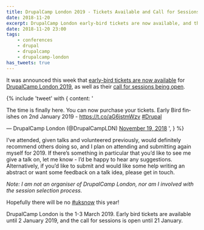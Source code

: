 ```yaml
---
title: DrupalCamp London 2019 - Tickets Available and Call for Sessions
date: 2018-11-20
excerpt: DrupalCamp London early-bird tickets are now available, and their call for sessions is open.
date: 2018-11-20 23:00
tags:
    - conferences
    - drupal
    - drupalcamp
    - drupalcamp-london
has_tweets: true
---
```

It was announced this week that [early-bird tickets are now available][0] for [DrupalCamp London 2019][1], as well as their [call for sessions being open][2].

{% include 'tweet' with {
    content: '<p lang="en" dir="ltr">The time is finally here. You can now purchase your tickets. Early Bird finishes on 2nd January 2019 - <a href="https://t.co/aG6jstmWzv">https://t.co/aG6jstmWzv</a> <a href="https://twitter.com/hashtag/Drupal?src=hash&amp;ref_src=twsrc%5Etfw">#Drupal</a></p>&mdash; DrupalCamp London (@DrupalCampLDN) <a href="https://twitter.com/DrupalCampLDN/status/1064584179113971712?ref_src=twsrc%5Etfw">November 19, 2018</a>
',
} %}

I’ve attended, given talks and volunteered previously, would definitely recommend others doing so, and I plan on attending and submitting again myself for 2019.
If there’s something in particular that you’d like to see me give a talk on, let me know - I’d be happy to hear any suggestions.
Alternatively, if you’d like to submit and would like some help writing an abstract or want some feedback on a talk idea, please get in touch. 

_Note: I am not an organiser of DrupalCamp London, nor am I involved with the session selection process._

Hopefully there will be no [#uksnow][3] this year!

DrupalCamp London is the 1-3 March 2019. Early bird tickets are available until 2 January 2019, and the call for sessions is open until 21 January.

[0]: https://twitter.com/DrupalCampLDN/status/1064584179113971712
[1]: https://drupalcamp.london
[2]: https://drupalcamp.london/get-involved/submit-a-session
[3]: /articles/tweets-drupalcamp-london
